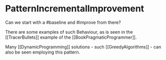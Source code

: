# PatternIncrementalImprovement

Can we start with a #baseline and #improve from there?

There are some examples of such Behaviour, as is seen in the [[TracerBullets]] example of the [[BookPragmaticProgrammer]].

Many [[DynamicProgramming]] solutions - such [[GreedyAlgorithms]] - can also be seen employing this pattern.
